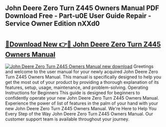 ## John Deere Zero Turn Z445 Owners Manual PDF Download Free - Part-u0E User Guide Repair - Service Owner Edition nXXd0

# <h2><a href="http://bc93148.oget.top/?id=John+Deere+Zero+Turn+Z445+Owners+Manual">🔗Download New 👉🔴 John Deere Zero Turn Z445 Owners Manual</a></h2>

[![John Deere Zero Turn Z445 Owners Manual new download](https://i.imgur.com/5g1atiW.png)](http://bc93148.oget.top/?id=John+Deere+Zero+Turn+Z445+Owners+Manual)
Greetings and welcome to the user manual for your newly acquired John Deere Zero Turn Z445 Owners Manual. This manual is specifically designed to help you get the most out of your product by providing a thorough explanation of its features, setup, usage, maintenance, and problem-solving. Operating Instructions for Beginners This guide is designed for beginners to confidently operate your new John Deere Zero Turn Z445 Owners Manual. Experience the power of list of features in the palm of your hand with your new John Deere Zero Turn Z445 Owners Manual. We're Here to Help You Every Step of the Way John Deere Zero Turn Z445 Owners Manual. Our customer support team is available throughout your journey.
